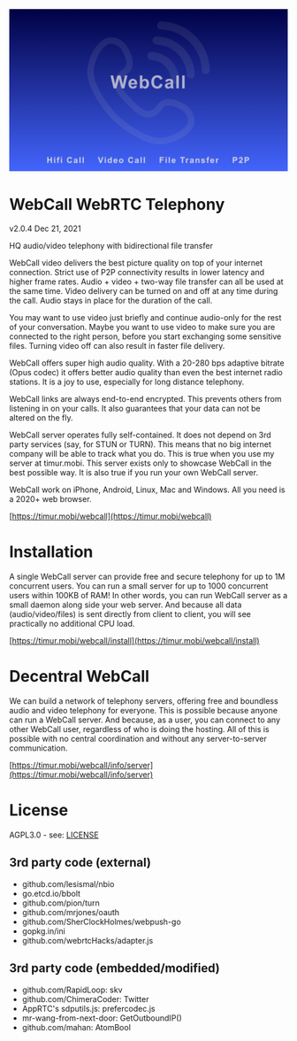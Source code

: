 <div align="center">
  <a href="https://timur.mobi/webcall"><img src="webroot/webcall-logo.png" alt="WebCall"></a>
</div>

# WebCall WebRTC Telephony

v2.0.4 Dec 21, 2021

HQ audio/video telephony with bidirectional file transfer

WebCall video delivers the best picture quality on top of your internet connection. Strict use of P2P connectivity results in lower latency and higher frame rates. Audio + video + two-way file transfer can all be used at the same time. Video delivery can be turned on and off at any time during the call. Audio stays in place for the duration of the call. 

You may want to use video just briefly and continue audio-only for the rest of your conversation. Maybe you want to use video to make sure you are connected to the right person, before you start exchanging some sensitive files. Turning video off can also result in faster file delivery.

WebCall offers super high audio quality. With a 20-280 bps adaptive bitrate (Opus codec) it offers better audio quality than even the best internet radio stations. It is a joy to use, especially for long distance telephony.

WebCall links are always end-to-end encrypted. This prevents others from listening in on your calls. It also guarantees that your data can not be altered on the fly.

WebCall server operates fully self-contained. It does not depend on 3rd party services (say, for STUN or TURN). This means that no big internet company will be able to track what you do. This is true when you use my server at timur.mobi. This server exists only to showcase WebCall in the best possible way. It is also true if you run your own WebCall server.

WebCall work on iPhone, Android, Linux, Mac and Windows. All you need is a 2020+ web browser.

[https://timur.mobi/webcall](https://timur.mobi/webcall)


# Installation

A single WebCall server can provide free and secure telephony for up to 1M concurrent users.
You can run a small server for up to 1000 concurrent users within 100KB of RAM! 
In other words, you can run WebCall server as a small daemon along side your web server. 
And because all data (audio/video/files) is sent directly from client to client, 
you will see practically no additional CPU load.

[https://timur.mobi/webcall/install](https://timur.mobi/webcall/install)


# Decentral WebCall

We can build a network of telephony servers, offering free and boundless audio and video 
telephony for everyone. This is possible because anyone can run a WebCall server. And 
because, as a user, you can connect to any other WebCall user, regardless of who is doing 
the hosting. 
All of this is possible with no central coordination and without any server-to-server
communication.

[https://timur.mobi/webcall/info/server](https://timur.mobi/webcall/info/server)


# License

AGPL3.0 - see: [LICENSE](LICENSE)


## 3rd party code (external)

- github.com/lesismal/nbio
- go.etcd.io/bbolt
- github.com/pion/turn
- github.com/mrjones/oauth
- github.com/SherClockHolmes/webpush-go
- gopkg.in/ini
- github.com/webrtcHacks/adapter.js

## 3rd party code (embedded/modified)

- github.com/RapidLoop: skv
- github.com/ChimeraCoder: Twitter
- AppRTC's sdputils.js: prefercodec.js
- mr-wang-from-next-door: GetOutboundIP()
- github.com/mahan: AtomBool

